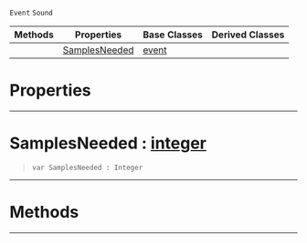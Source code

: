  `Event` `Sound`



|Methods|Properties|Base Classes|Derived Classes|
|---|---|---|---|
| |[ SamplesNeeded](https://github.com/PlasmaEngine/PlasmaDocs/blob/master/code_reference/class_reference/customaudionodeevent.markdown#samplesneeded-plasma-engin)|[event](https://github.com/PlasmaEngine/PlasmaDocs/blob/master/code_reference/class_reference/event.markdown)| |


 #  Properties


---  
 #  SamplesNeeded : [integer](https://github.com/PlasmaEngine/PlasmaDocs/blob/master/code_reference/lightning_base_types/integer.markdown)

> 
> ``` lang=cpp, name=Lightning
> var SamplesNeeded : Integer


---  
 #  Methods


---  
 

 